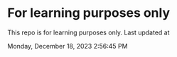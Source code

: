 # For learning purposes only
This repo is for learning purposes only.
Last updated at

Monday, December 18, 2023 2:56:45 PM

